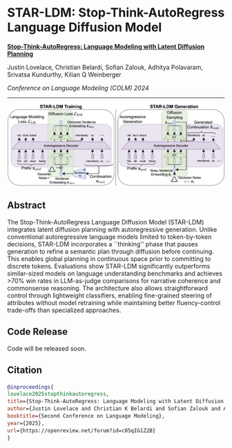 # STAR-LDM: Stop-Think-AutoRegress Language Diffusion Model

**[Stop-Think-AutoRegress: Language Modeling with Latent Diffusion Planning](https://openreview.net/forum?id=c05qIG1Z2B)**

Justin Lovelace, Christian Belardi, Sofian Zalouk, Adhitya Polavaram, Srivatsa Kundurthy, Kilian Q Weinberger

_Conference on Language Modeling (COLM) 2024_

---

![STAR-LDM Overview](fig/starldm.png)

## Abstract

The Stop-Think-AutoRegress Language Diffusion Model (STAR-LDM) integrates latent diffusion planning with autoregressive generation. Unlike conventional autoregressive language models limited to token-by-token decisions, STAR-LDM incorporates a ``thinking'' phase that pauses generation to refine a semantic plan through diffusion before continuing. This enables global planning in continuous space prior to committing to discrete tokens. Evaluations show STAR-LDM significantly outperforms similar-sized models on language understanding benchmarks and achieves >70% win rates in LLM-as-judge comparisons for narrative coherence and commonsense reasoning. The architecture also allows straightforward control through lightweight classifiers, enabling fine-grained steering of attributes without model retraining while maintaining better fluency-control trade-offs than specialized approaches.

## Code Release

Code will be released soon.

## Citation

```bibtex
@inproceedings{
lovelace2025stopthinkautoregress,
title={Stop-Think-AutoRegress: Language Modeling with Latent Diffusion Planning},
author={Justin Lovelace and Christian K Belardi and Sofian Zalouk and Adhitya Polavaram and Srivatsa R Kundurthy and Kilian Q Weinberger},
booktitle={Second Conference on Language Modeling},
year={2025},
url={https://openreview.net/forum?id=c05qIG1Z2B}
}
```